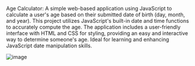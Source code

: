 Age Calculator: 
A simple web-based application using JavaScript to calculate a user's age based on their submitted date of birth (day, month, and year). This project utilizes JavaScript's 
built-in date and time functions to accurately compute the age. The application includes a user-friendly interface with HTML and CSS for styling, providing an easy and interactive 
way to determine someone's age. Ideal for learning and enhancing JavaScript date manipulation skills.

![image](https://github.com/user-attachments/assets/4726f8c2-29d7-421f-bce4-f2bf3ac2649c)


